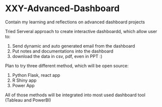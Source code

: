 # XXY-Advanced-Dashboard
Contain my learning and reflections on advanced dashboard projects

Tried Serveral approach to create interactive dashboardd, which allow user to:
   
   1. Send dynamic and auto generated email from the dashboard
   2. Put notes and documentations into the dashboard
   3. download the data in csv, pdf, even in PPT :)

Plan to try three different method, which will be open source:

   1. Python Flask, react app
   2. R Shiny app
   3. Power App

All of those methods will be integrated into most used dashboard tool (Tableau and PowerBI)
